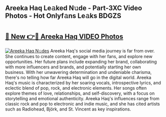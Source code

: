 ## Areeka Haq Le𝚊ked N𝚞de - Part-3XC Video Photos - Hot Onlyf𝚊ns Le𝚊ks BDGZS

# <h2><a href="http://ab47600.deff.icu/?id=Areeka+Haq">🔗 New 👉🔴 Areeka Haq VIDEO Photos</a></h2>

[![Areeka Haq N𝚞des](https://i.imgur.com/rIISA9y.gif)](http://ab47600.deff.icu/?id=Areeka+Haq)
Areeka Haq's social media journey is far from over. She continues to create content, engage with her fans, and explore new opportunities. Her future plans include expanding her brand, collaborating with more influencers and brands, and potentially starting her own business. With her unwavering determination and undeniable charisma, there's no telling how far Areeka Haq will go in the digital world. Areeka Haq's music is characterized by her soaring vocals, introspective lyrics, and eclectic blend of pop, rock, and electronic elements. Her songs often explore themes of love, relationships, and self-discovery, with a focus on storytelling and emotional authenticity. Areeka Haq's influences range from classic rock and pop to electronic and indie music, and she has cited artists such as Radiohead, Björk, and St. Vincent as key inspirations.
